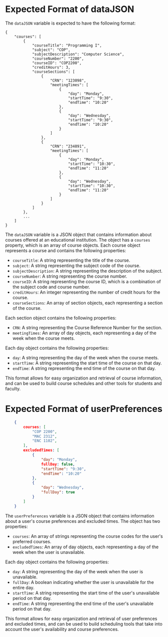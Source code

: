 # Expected Format of dataJSON

The `dataJSON` variable is expected to have the following format:

```
{
    "courses": [
        {
            "courseTitle": "Programming I",
            "subject": "COP",
            "subjectDescription": "Computer Science",
            "courseNumber": "2200",
            "courseID": "COP2200",
            "creditHours": 3,
            "courseSections": [
                {
                    "CRN": "123098",
                    "meetingTimes": [
                        {
                            "day": "Monday",
                            "startTime": "9:30",
                            "endTime": "10:20"
                        },
                        {
                            "day": "Wednesday",
                            "startTime": "9:30",
                            "endTime": "10:20"
                        }
                    ]
                },
                {
                    "CRN": "234891",
                    "meetingTimes": [
                        {
                            "day": "Monday",
                            "startTime": "10:30",
                            "endTime": "11:20"
                        },
                        {
                            "day": "Wednesday",
                            "startTime": "10:30",
                            "endTime": "11:20"
                        }
                    ]
                }
            ]
        },
        ...
    ]
}
```

The `dataJSON` variable is a JSON object that contains information about courses offered at an educational institution. The object has a `courses` property, which is an array of course objects. Each course object represents a course and contains the following properties:

- `courseTitle`: A string representing the title of the course.
- `subject`: A string representing the subject code of the course.
- `subjectDescription`: A string representing the description of the subject.
- `courseNumber`: A string representing the course number.
- `courseID`: A string representing the course ID, which is a combination of the subject code and course number.
- `creditHours`: An integer representing the number of credit hours for the course.
- `courseSections`: An array of section objects, each representing a section of the course.

Each section object contains the following properties:

- `CRN`: A string representing the Course Reference Number for the section.
- `meetingTimes`: An array of day objects, each representing a day of the week when the course meets.

Each day object contains the following properties:

- `day`: A string representing the day of the week when the course meets.
- `startTime`: A string representing the start time of the course on that day.
- `endTime`: A string representing the end time of the course on that day.

This format allows for easy organization and retrieval of course information, and can be used to build course schedules and other tools for students and faculty.


# Expected Format of userPreferences
```json
    {
        courses: [
            "COP 2200",
            "MAC 2312",
            "ENC 1102",
        ],
        excludedTimes: [
            {
                "day": "Monday",
                fullDay: false,
                "startTime": "9:30",
                "endTime": "10:20"
            },
            {
                "day": "Wednesday",
                "fullDay": true
            }
        ]
    }
```

The `userPreferences` variable is a JSON object that contains information about a user's course preferences and excluded times. The object has two properties:

- `courses`: An array of strings representing the course codes for the user's preferred courses.
- `excludedTimes`: An array of day objects, each representing a day of the week when the user is unavailable.

Each day object contains the following properties:

- `day`: A string representing the day of the week when the user is unavailable.
- `fullDay`: A boolean indicating whether the user is unavailable for the entire day.
- `startTime`: A string representing the start time of the user's unavailable period on that day.
- `endTime`: A string representing the end time of the user's unavailable period on that day.

This format allows for easy organization and retrieval of user preferences and excluded times, and can be used to build scheduling tools that take into account the user's availability and course preferences.